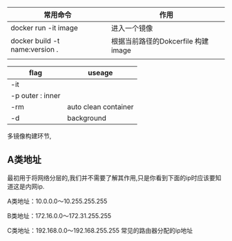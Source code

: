 
| 常用命令 | 作用 |
| ---- | ---- |
| docker run -it image | 进入一个镜像 |
| docker build -t name:version .  | 根据当前路径的Dokcerfile 构建image |
|  |  |




| flag | useage |
| ---- | ---- |
| -it |  |
| -p outer : inner |  |
| -rm | auto clean container |
| -d | background  |


多镜像构建环节, 



## A类地址 

最初用于将网络分层的,我们并不需要了解其作用,只是你看到下面的ip时应该要知道这是内网ip. 

A类地址：10.0.0.0～10.255.255.255

B类地址：172.16.0.0～172.31.255.255

C类地址：192.168.0.0～192.168.255.255 常见的路由器分配的ip地址
